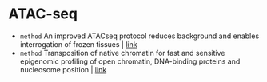 # ATAC-seq
- `method` An improved ATACseq protocol reduces background and enables interrogation of frozen tissues | [link](https://www.nature.com/articles/nmeth.4396.pdf)
- `method` Transposition of native chromatin for fast and sensitive epigenomic profiling of open chromatin, DNA-binding proteins and nucleosome position | [link](https://www.nature.com/articles/nmeth.2688.pdf)
